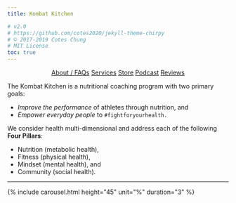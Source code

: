 ```yaml
---
title: Kombat Kitchen

# v2.0
# https://github.com/cotes2020/jekyll-theme-chirpy
# © 2017-2019 Cotes Chung
# MIT License
toc: true
---
```


<!-- styling for hidden sections -->

<style>
.expando {
  display: none;
}
.expando:target {
  display: block;
}
</style>

<p style="text-align: center">
  <a class="btn" href="#faq">About / FAQs</a>
  <a class="btn" href="#services">Services</a>
  <a class="btn" href="https://kombat-kitchen-store.weeblysite.com">Store</a>
  <a class="btn" href="https://castbox.fm/ch/2937016">Podcast</a>
  <a class="btn" href="#reviews">Reviews</a>
</p>

The Kombat Kitchen is a nutritional coaching program with two primary goals:

<ul>
  <li><i>Improve the performance</i> of athletes through nutrition, and</li>
  <li><i>Empower everyday people</i> to <code>#fightforyourhealth.</code></li>
</ul>

We consider health multi-dimensional and address each of the following <strong>Four Pillars</strong>:

<ul>
  <li>Nutrition (metabolic health),</li>
  <li>Fitness (physical health),</li>
  <li>Mindset (mental health), and</li>
  <li>Community (social health).</li>
</ul>

<!-- hidden sections -->

<ul id="faq" class="expando" style="list-style-type: none; text-align: center">
    <iframe width="560" height="315" src="https://www.youtube.com/embed/videoseries?list=PLmMb6kv15DKA15bijnWPxYw9BBqBucuff" frameborder="0" allow="accelerometer; autoplay; encrypted-media; gyroscope; picture-in-picture" allowfullscreen></iframe>
    <br>
    To have your questions featured, send me a message on <a href="https://t.me/savagezen">Telegram</a> or on <a href="https://instagram.com/savagezen">Instagram</a>.
</ul>

<ul id="services" class="expando" style="list-style-type: none; text-align: center">
  <hr>
  <strong><u>Services</u></strong>
  <br>
  <br>
  <a href="https://kombat-kitchen-store.weeblysite.com/shop/challenge-programs/2">E-Books</a> | 
  <a href="https://kombat-kitchen-store.weeblysite.com/shop/supplements/4">Supplements</a> | 
  <a href="https://t.me/kombatkitchen">Community</a> | 
  <a href="https://kombat-kitchen-store.weeblysite.com/product/coaching/16?cp=true&sa=true&sbp=false&q=false">Nutrition Coaching</a>
</ul>

<ul id="reviews" class="expando" style="list-style-type: none">
  <hr>
  <br>
  {% for review in site.reviews %}
    <li>
      <code>{{ review.content }}</code>
      {{ review.name }}
      <hr>
    </li>
  {% endfor %}
</ul>

<!-- old manual / self hosted store

<ul id="products" class="expando" style="list-style-type: none">
  {% for product in site.products %}
      <a href="{{ product.buy_now }}"><img src="{{ product.img }}" title="Buy Now" style="float: right; width: 20%; height: auto; margin-left: 2%"></a>
      <p><strong style="margin-left: 2%">{{ product.name }}</strong>  <code>${{ product.price }}</code></p>
      <p>{{ product.content }}</p>
      {% if product.type == "program" %}
        <p style="text-align: right">
          <a href="{{ product.buy_now }}" title="${{ product.price }}">
            Buy Now:  <i class="fas fa-2x fa-file-download" style="margin-left: 1%; margin-right: 1%"></i>
          </a>
          <a href="{{ product.amazon }}" title="Buy on Amazon Kindle"><i class="fab fa-2x fa-amazon" style="margin-right: 1%"></i></a>
          <a href="https://play.google.com/strore/books" title="Guy on Google Books"><i class="fab fa-2x fa-google-play"></i></a>
        </p>
      {% else %}
        <p style="text-align: right">
          <a href="{{ product.buy_now }}" title="${{ product.price }}">
            Buy Now <i class="fa fa-2x fa-credit-card" style="margin-right: 1%"></i>
          </a>
        </p>
      {% endif %}
      <hr>
  {% endfor %}
</ul>
-->

<!-- affiliate ads -->

<hr>

{% include carousel.html height="45" unit="%" duration="3" %}
